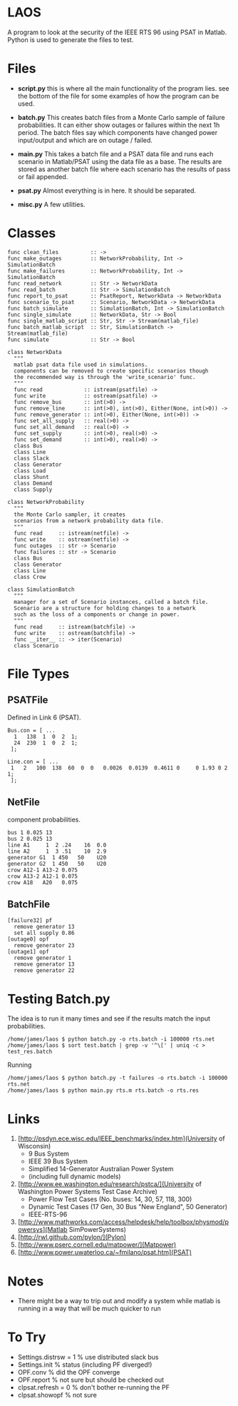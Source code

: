 LAOS
====

A program to look at the security of the IEEE RTS 96 using PSAT in Matlab. Python is used to generate the files to test. 

Files
=====

 * **script.py** this is where all the main functionality of the program lies. see the bottom of the file for some examples of how the program can be used.

 * **batch.py** This creates batch files from a Monte Carlo sample of failure probabilities. It can either show outages or failures within the next 1h period. The batch files say which components have changed power input/output and which are on outage / failed.  

 * **main.py** This takes a batch file and a PSAT data file and runs each scenario in Matlab/PSAT using the data file as a base. The results are stored as another batch file where each scenario has the results of pass or fail appended.

 * **psat.py** Almost everything is in here. It should be separated. 

 * **misc.py** A few utilities.

Classes
=======

    func clean_files          :: ->
    func make_outages         :: NetworkProbability, Int -> SimulationBatch
    func make_failures        :: NetworkProbability, Int -> SimulationBatch
    func read_network         :: Str -> NetworkData
    func read_batch           :: Str -> SimulationBatch
    func report_to_psat       :: PsatReport, NetworkData -> NetworkData
    func scenario_to_psat     :: Scenario, NetworkData -> NetworkData
    func batch_simulate       :: SimulationBatch, Int -> SimulationBatch
    func single_simulate      :: NetworkData, Str -> Bool
    func single_matlab_script :: Str, Str -> Stream(matlab_file)
    func batch_matlab_script  :: Str, SimulationBatch -> Stream(matlab_file)
    func simulate             :: Str -> Bool
    
    class NetworkData
      """
      matlab psat data file used in simulations.
      components can be removed to create specific scenarios though
      the recommended way is through the 'write_scenario' func.
      """
      func read             :: istream(psatfile) -> 
      func write            :: ostream(psatfile) ->
      func remove_bus       :: int(>0) ->
      func remove_line      :: int(>0), int(>0), Either(None, int(>0)) -> 
      func remove_generator :: int(>0), Either(None, int(>0)) -> 
      func set_all_supply   :: real(>0) -> 
      func set_all_demand   :: real(>0) -> 
      func set_supply       :: int(>0), real(>0) -> 
      func set_demand       :: int(>0), real(>0) -> 
      class Bus
      class Line
      class Slack
      class Generator
      class Load
      class Shunt 
      class Demand 
      class Supply
    
    class NetworkProbability
      """
      the Monte Carlo sampler, it creates
      scenarios from a network probability data file. 
      """
      func read     :: istream(netfile) -> 
      func write    :: ostream(netfile) ->
      func outages  :: str -> Scenario
      func failures :: str -> Scenario
      class Bus
      class Generator
      class Line
      class Crow
      
    class SimulationBatch
      """
      manager for a set of Scenario instances, called a batch file.
      Scenario are a structure for holding changes to a network
      such as the loss of a components or change in power.
      """
      func read     :: istream(batchfile) -> 
      func write    :: ostream(batchfile) ->
      func __iter__ :: -> iter(Scenario)
      class Scenario


File Types
==========

PSATFile
--------

Defined in Link 6 (PSAT). 

    Bus.con = [ ... 
      1   138  1  0  2  1;
      24  230  1  0  2  1;
     ];
     
    Line.con = [ ... 
     1   2   100  138  60  0  0   0.0026  0.0139  0.4611 0     0 1.93 0 2    1;
     ];

NetFile
-------

component probabilities. 

    bus 1 0.025 13 
    bus 2 0.025 13 
    line A1     1  2 .24    16  0.0
    line A2     1  3 .51    10  2.9
    generator G1  1 450   50    U20               
    generator G2  1 450   50    U20           
    crow A12-1 A13-2 0.075
    crow A13-2 A12-1 0.075
    crow A18   A20   0.075

BatchFile
---------

    [failure32] pf
      remove generator 13
      set all supply 0.86
    [outage0] opf
      remove generator 23
    [outage1] opf
      remove generator 1
      remove generator 13
      remove generator 22

Testing Batch.py
================

The idea is to run it many times and see if the results match the input probabilities.

    /home/james/laos $ python batch.py -o rts.batch -i 100000 rts.net
    /home/james/laos $ sort test.batch | grep -v '^\[' | uniq -c > test_res.batch

Running 

    /home/james/laos $ python batch.py -t failures -o rts.batch -i 100000 rts.net
    /home/james/laos $ python main.py rts.m rts.batch -o rts.res

Links
=====

 1. [http://psdyn.ece.wisc.edu/IEEE_benchmarks/index.htm](University of Wisconsin) 
     * 9 Bus System
     * IEEE 39 Bus System
     * Simplified 14-Generator Australian Power System
     * (including full dynamic models)
 2. [http://www.ee.washington.edu/research/pstca/](University of Washington Power Systems Test Case Archive)
     * Power Flow Test Cases (No. buses: 14, 30, 57, 118, 300)
     * Dynamic Test Cases (17 Gen, 30 Bus "New England", 50 Generator)
     * IEEE-RTS-96
 3. [http://www.mathworks.com/access/helpdesk/help/toolbox/physmod/powersys](Matlab SimPowerSystems)
 4. [http://rwl.github.com/pylon/](Pylon)
 5. [http://www.pserc.cornell.edu/matpower/](Matpower)
 6. [http://www.power.uwaterloo.ca/~fmilano/psat.htm](PSAT)

Notes
=====

 * There might be a way to trip out and modify a system while matlab is running in a way that will be much quicker to run

To Try
======

 - Settings.distrsw = 1 % use distributed slack bus
 - Settings.init % status (including PF diverged!)
 - OPF.conv % did the OPF converge
 - OPF.report % not sure but should be checked out
 - clpsat.refresh = 0 % don't bother re-running the PF
 - clpsat.showopf % not sure

